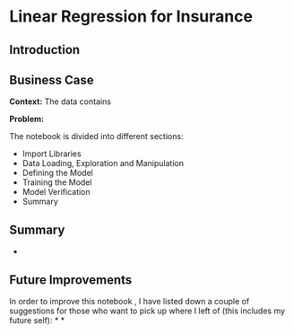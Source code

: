 # Linear Regression for Insurance
## Introduction


## Business Case
**Context:** The data contains 


**Problem:** 

The notebook is divided into different sections:
* Import Libraries
* Data Loading, Exploration and Manipulation
* Defining the Model
* Training the Model
* Model Verification
* Summary

## Summary
* 

## Future Improvements
In order to improve this notebook , I have listed down a couple of suggestions for those who want to pick up where I left of (this includes my future self):
* 
* 
